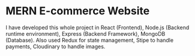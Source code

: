 # MERN E-commerce Website
 I have developed this whole project in React (Frontend), Node.js (Backend runtime environment), Express (Backend Framework), MongoDB (Database). Also used Redux for state management, Stipe to handle payments, Cloudinary to handle images.
